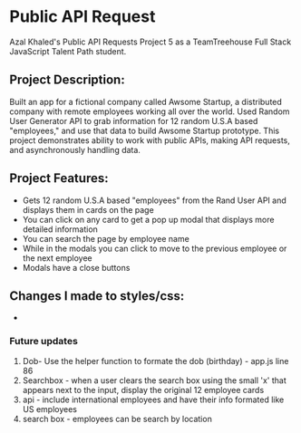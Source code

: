 # Public API Request

Azal Khaled's Public API Requests Project 5 as a TeamTreehouse Full Stack JavaScript Talent Path student.

## Project Description: 
Built an app for a fictional company called Awsome Startup, a distributed company with remote employees working all over the world. Used Random User Generator API to grab information for 12 random U.S.A based "employees," and use that data to build Awsome Startup prototype. This project demonstrates ability to work with public APIs, making API requests, and asynchronously handling data. 

## Project Features:
* Gets 12 random U.S.A based "employees" from the Rand User API and displays them in cards on the page 
* You can click on any card to get a pop up modal that displays more detailed information
* You can search the page by employee name 
* While in the modals you can click to move to the previous employee or the next employee 
* Modals have a close buttons

## Changes I made to styles/css: 
* 

 ### Future updates
 1. Dob- Use the helper function to formate the dob (birthday) - app.js line 86
 2. Searchbox - when a user clears the search box using the small 'x' that appears next to the input,  display the original 12 employee cards
 3. api - include international employees and have their info formated like US employees 
 4.  search box - employees can be search by location
